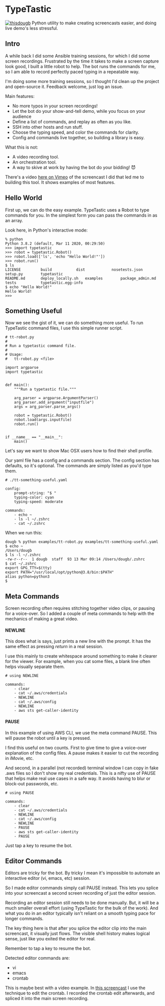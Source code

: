 # TypeTastic
[![thisdougb](https://circleci.com/gh/thisdougb/typetastic.svg?style=shield)](https://circleci.com/gh/thisdougb/typetastic)
Python utility to make creating screencasts easier, and doing live demo's less stressful.

## Intro
A while back I did some Ansible training sessions, for which I did some screen recordings.
Frustrated by the time it takes to make a screen capture look good, I built a little robot to help.
The bot runs the commands for me, so I am able to record perfectly paced typing in a repeatable way.

I'm doing some more training sessions, so I thought I'd clean up the project and open-source it.
Feedback welcome, just log an issue.

Main features:
* No more typos in your screen recordings!
* Let the bot do your show-and-tell demo, while you focus on your audience
* Define a list of commands, and replay as often as you like.
* SSH into other hosts and run stuff.
* Choose the typing speed, and color the commands for clarity.
* Config and commands live together, so building a library is easy.

What this is not:
* A video recording tool.
* An orchestration tool.
* A way to skive at work by having the bot do your bidding! 😈

There's a video [here on Vimeo](https://vimeo.com/224764672) of the screencast I did that led me to building this tool.
It shows examples of most features.
## Hello World
First up, we can do the easy example.
TypeTastic uses a Robot to type commands for you.
In the simplest form you can pass the commands in as an array.

Look here, in Python's interactive mode:
```
% python
Python 3.8.2 (default, Mar 11 2020, 00:29:50)
>>> import typetastic
>>> robot = typetastic.Robot()
>>> robot.load(['ls', 'echo "Hello World!"'])
>>> robot.run()
$ ls
LICENSE			build			dist			nosetests.json		setup.py		typetastic
README.md		deploy_locally.sh	examples		package_admin.md	tests			typetastic.egg-info
$ echo "Hello World!"
Hello World!
>>>
```
## Something Useful
Now we see the gist of it, we can do something more useful.
To run TypeTastic command files, I use this simple runner script.
```
# tt-robot.py
#
# Run a typetastic command file.
#
# Usage:
#   tt-robot.py <file>

import argparse
import typetastic


def main():
    """Run a typetastic file."""

    arg_parser = argparse.ArgumentParser()
    arg_parser.add_argument("inputfile")
    args = arg_parser.parse_args()

    robot = typetastic.Robot()
    robot.load(args.inputfile)
    robot.run()


if __name__ == "__main__":
    main()
```
Let's say we want to show Mac OSX users how to find their shell profile.

Our yaml file has a config and a commands section.
The config section has defaults, so it's optional.
The commands are simply listed as you'd type them.
```
# ./tt-something-useful.yaml

config:
    prompt-string: "$ "
    typing-color: cyan
    typing-speed: moderate

commands:
    - echo ~
    - ls -l ~/.zshrc
    - cat ~/.zshrc
```
When we run this:
```
dougb % python examples/tt-robot.py examples/tt-something-useful.yaml
$ echo ~
/Users/dougb
$ ls -l ~/.zshrc
-rw-r--r--  1 dougb  staff  93 13 Mar 09:14 /Users/dougb/.zshrc
$ cat ~/.zshrc
export GPG_TTY=$(tty)
export PATH="/usr/local/opt/python@3.8/bin:$PATH"
alias python=python3
$
```
## Meta Commands
Screen recording often requires stitching together video clips, or pausing for a voice-over.
So I added a couple of meta commands to help with the mechanics of making a great video.

#### NEWLINE
This does what is says, just prints a new line with the prompt.
It has the same effect as pressing <i>return</i> in a real session.

I use this mainly to create whitespace around something to make it clearer for the viewer.
For example, when you cat some files, a blank line often helps visually separate them.
```
# using NEWLINE

commands:
    - clear
    - cat ~/.aws/credentials
    - NEWLINE
    - cat ~/.aws/config
    - NEWLINE
    - aws sts get-caller-identity
```
#### PAUSE
In this example of using AWS CLI, we use the meta command PAUSE.
This will pause the robot until a key is pressed.

I find this useful on two counts.
First to give time to give a voice-over explanation of the config files.
A pause makes it easier to cut the recording in iMovie, etc.

And second, in a parallel (not recorded) terminal window I can copy in fake .aws files so I don't show my real credentials.
This is a nifty use of PAUSE that helps make real use cases in a safe way.
It avoids having to blur or block-out passwords, etc.
```
# using PAUSE

commands:
    - clear
    - cat ~/.aws/credentials
    - NEWLINE
    - cat ~/.aws/config
    - NEWLINE
    - PAUSE
    - aws sts get-caller-identity
    - PAUSE
```
Just tap a key to resume the bot.
## Editor Commands
Editors are tricky for the bot.
By tricky I mean it's impossible to automate an interactive editor (vi, emacs, etc) session.

So I made editor commands simply call PAUSE instead.
This lets you splice into your screencast a second screen recording of just the editor session.

Recording an editor session still needs to be done manually.
But, it will be a much smaller overall effort (using TypeTastic for the bulk of the work).
And what you do in an editor typically isn't reliant on a smooth typing pace for longer commands.

The key thing here is that after you splice the editor clip into the main screencast, it visually just flows.
The visible shell history makes logical sense, just like you exited the editor for real.

Remember to tap a key to resume the bot.

Detected editor commands are:
* vi
* emacs
* crontab

This is maybe best with a video example.
In [this screencast](https://vimeo.com/413113839) I use the technique to edit the crontab.
I recorded the crontab edit afterwards, and spliced it into the main screen recording.
